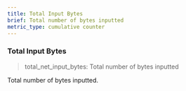 ```yaml
---
title: Total Input Bytes
brief: Total number of bytes inputted
metric_type: cumulative counter
---
```

### Total Input Bytes

> total_net_input_bytes: Total number of bytes inputted

Total number of bytes inputted.
